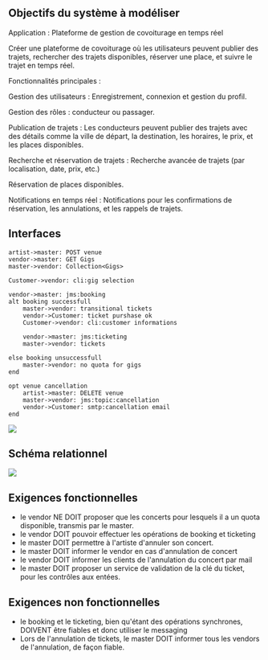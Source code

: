 ## Objectifs du système à modéliser

Application : Plateforme de gestion de covoiturage en temps réel

Créer une plateforme de covoiturage où les utilisateurs peuvent publier des trajets, rechercher des trajets disponibles, réserver une place, et suivre le trajet en temps réel.

Fonctionnalités principales :

Gestion des utilisateurs : Enregistrement, connexion et gestion du profil.

Gestion des rôles : conducteur ou passager.

Publication de trajets : Les conducteurs peuvent publier des trajets avec des détails comme la ville de départ, la destination, les horaires, le prix, et les places disponibles.

Recherche et réservation de trajets : Recherche avancée de trajets (par localisation, date, prix, etc.)

Réservation de places disponibles.

Notifications en temps réel : Notifications pour les confirmations de réservation, les annulations, et les rappels de trajets.


## Interfaces

```
artist->master: POST venue
vendor->master: GET Gigs
master->vendor: Collection<Gigs>

Customer->vendor: cli:gig selection

vendor->master: jms:booking
alt booking successfull
    master->vendor: transitional tickets
    vendor->Customer: ticket purshase ok
    Customer->vendor: cli:customer informations
    
    vendor->master: jms:ticketing
    master->vendor: tickets

else booking unsuccessfull
    master->vendor: no quota for gigs
end

opt venue cancellation
    artist->master: DELETE venue
    master->vendor: jms:topic:cancellation
    vendor->Customer: smtp:cancellation email
end
```
![](seqDiagram.png)

## Schéma relationnel

![](EER.png)

## Exigences fonctionnelles

* le vendor NE DOIT proposer que les concerts pour lesquels il a un quota disponible, transmis par le master.
* le vendor DOIT pouvoir effectuer les opérations de booking et ticketing
* le master DOIT permettre à l'artiste d'annuler son concert.
* le master DOIT informer le vendor en cas d'annulation de concert
* le vendor DOIT informer les clients de l'annulation du concert par mail
* le master DOIT proposer un service de validation de la clé du ticket, pour les contrôles aux entées.

## Exigences non fonctionnelles

* le booking et le ticketing, bien qu'étant des opérations synchrones, DOIVENT être fiables et donc utiliser le messaging
* Lors de l'annulation de tickets, le master DOIT informer tous les vendors de l'annulation, de façon fiable.
